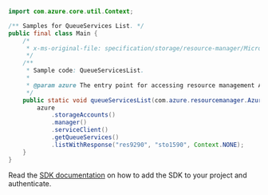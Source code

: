 ```java
import com.azure.core.util.Context;

/** Samples for QueueServices List. */
public final class Main {
    /*
     * x-ms-original-file: specification/storage/resource-manager/Microsoft.Storage/stable/2021-08-01/examples/QueueServicesList.json
     */
    /**
     * Sample code: QueueServicesList.
     *
     * @param azure The entry point for accessing resource management APIs in Azure.
     */
    public static void queueServicesList(com.azure.resourcemanager.AzureResourceManager azure) {
        azure
            .storageAccounts()
            .manager()
            .serviceClient()
            .getQueueServices()
            .listWithResponse("res9290", "sto1590", Context.NONE);
    }
}
```

Read the [SDK documentation](https://github.com/Azure/azure-sdk-for-java/blob/azure-resourcemanager_2.13.0/sdk/resourcemanager/azure-resourcemanager/README.md) on how to add the SDK to your project and authenticate.
